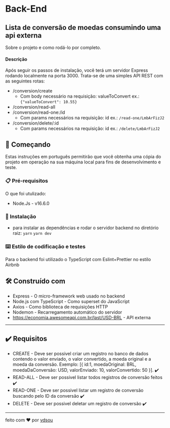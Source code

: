 # Back-End

## Lista de conversão de moedas consumindo uma api externa

Sobre o projeto e como rodá-lo por completo.

#### Descrição

Após seguir os passos de instalação, você terá um servidor Express rodando localmente na porta 3000. Trata-se de uma simples API REST com as seguintes rotas:

- /conversion/create
  - Com body necessário na requisição: valueToConvert
    ex.: `{"valueToConvert": 10.55}`
- /conversion/read-all
- /conversion/read-one:/id
  - Com params necessários na requisição: id
   ex.: `/read-one/LmbArFizJ2`
- /conversion/delete/:id
  - Com params necessários na requisição: id
   ex.: `/delete/LmbArFizJ2`

## 🚀 Começando

Estas instruções em português permitirão que você obtenha uma cópia do projeto em operação na sua máquina local para fins de desenvolvimento e teste.

### 📋 Pré-requisitos

O que foi utulizado:

- Node.Js - v16.6.0

### 🔧 Instalação

- para instalar as dependências e rodar o servidor backend
  no diretório raiz:
  `yarn`
  `yarn dev`

### ⌨️ Estilo de codificação e testes

Para o backend foi utilizado o TypeScript com Eslint+Prettier no estilo Airbnb

## 🛠️ Construído com

- Express - O micro-framework web usado no backend
- Node.js com TypeScript - Como superset do JavaScript
- Axios - Como biblioteca de requisições HTTP
- Nodemon - Recarregamento automático do servidor
- https://economia.awesomeapi.com.br/last/USD-BRL - API externa

---

## ✔️ Requisitos

- CREATE - Deve ser possivel criar um registro no banco de dados contendo o valor enviado, o valor convertido, a moeda original e a moeda da conversão. Exemplo: [{ id:1, moedaOriginal: BRL, moedaDaConversão: USD, valorEnviado: 10, valorConvertido: 50 }]. ✔️
- READ-ALL - Deve ser possivel listar todos registros de conversão feitos ✔️
- READ-ONE - Deve ser possivel listar um registro de conversão buscando pelo ID da conversão ✔️
- DELETE - Deve ser possivel deletar um registro de conversão ✔️

---

feito com ❤️ por [vdsou](https://github.com/vdsou)
